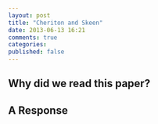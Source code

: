 ```yaml
---
layout: post
title: "Cheriton and Skeen"
date: 2013-06-13 16:21
comments: true
categories: 
published: false
---
```


## Why did we read this paper?



## A Response